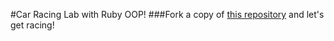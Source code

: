 #Car Racing Lab with Ruby OOP!
###Fork a copy of [this repository](https://github.com/sf-wdi-22-23/car-racing-lab) and let's get racing!
